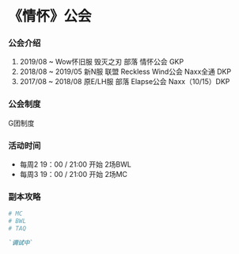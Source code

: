 # 《情怀》公会

### 公会介绍

1. 2019/08 ~          Wow怀旧服 毁灭之刃 部落 情怀公会 GKP
2. 2018/08 ~ 2019/05  新N服 联盟 Reckless Wind公会 Naxx全通 DKP
3. 2017/08 ~ 2018/08  原E/LH服 部落 Elapse公会 Naxx（10/15）DKP

### 公会制度

G团制度

### 活动时间

- 每周2 19：00 / 21:00 开始 2场BWL
- 每周3 19：00 / 21:00 开始 2场MC

### 副本攻略

```ruby
# MC
# BWL
# TAQ

`调试中` 
```



